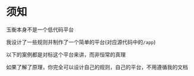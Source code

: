 # 须知

玉衡本身不是一个低代码平台

我设计了一些规则并制作了一个简单的平台(对应源代码中的`/app`)

以下的案例都是对标这个平台来讲，而非恒常的真理

如果了解了原理，你完全可以设计自己的规则，自己的平台，不用遵循我的文档